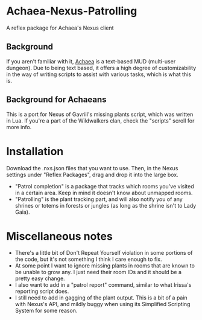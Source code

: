 # Achaea-Nexus-Patrolling
A reflex package for Achaea's Nexus client

## Background
If you aren't familiar with it, [Achaea](https://www.achaea.com) is a text-based MUD (multi-user dungeon). Due to being text based, it offers a high degree of customizability in the way of writing scripts to assist with various tasks, which is what this is.

## Background for Achaeans
This is a port for Nexus of Gavriil's missing plants script, which was written in Lua. If you're a part of the Wildwalkers clan, check the "scripts" scroll for more info.

# Installation
Download the .nxs.json files that you want to use. Then, in the Nexus settings under "Reflex Packages", drag and drop it into the large box.

- "Patrol completion" is a package that tracks which rooms you've visited in a certain area. Keep in mind it doesn't know about unmapped rooms. 
- "Patrolling" is the plant tracking part, and will also notify you of any shrines or totems in forests or jungles (as long as the shrine isn't to Lady Gaia).

# Miscellaneous notes
* There's a little bit of Don't Repeat Yourself violation in some portions of the code, but it's not something I think I care enough to fix.
* At some point I want to ignore missing plants in rooms that are known to be unable to grow any. I just need their room IDs and it should be a pretty easy change.
* I also want to add in a "patrol report" command, similar to what Irissa's reporting script does.
* I still need to add in gagging of the plant output. This is a bit of a pain with Nexus's API, and mildly buggy when using its Simplified Scripting System for some reason.

